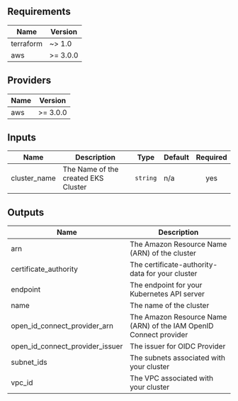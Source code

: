 <!-- BEGINNING OF PRE-COMMIT-TERRAFORM DOCS HOOK -->
## Requirements

| Name | Version |
|------|---------|
| terraform | ~> 1.0 |
| aws | >= 3.0.0 |

## Providers

| Name | Version |
|------|---------|
| aws | >= 3.0.0 |

## Inputs

| Name | Description | Type | Default | Required |
|------|-------------|------|---------|:--------:|
| cluster\_name | The Name of the created EKS Cluster | `string` | n/a | yes |

## Outputs

| Name | Description |
|------|-------------|
| arn | The Amazon Resource Name (ARN) of the cluster |
| certificate\_authority | The certificate-authority-data for your cluster |
| endpoint | The endpoint for your Kubernetes API server |
| name | The name of the cluster |
| open\_id\_connect\_provider\_arn | The Amazon Resource Name (ARN) of the IAM OpenID Connect provider |
| open\_id\_connect\_provider\_issuer | The issuer for OIDC Provider |
| subnet\_ids | The subnets associated with your cluster |
| vpc\_id | The VPC associated with your cluster |

<!-- END OF PRE-COMMIT-TERRAFORM DOCS HOOK -->
